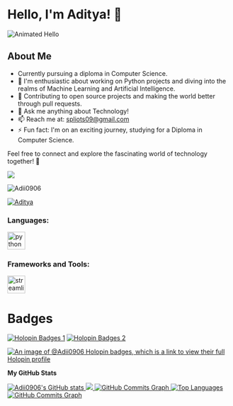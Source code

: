 # Hello, I'm Aditya! 👋

![Animated Hello](https://user-images.githubusercontent.com/18350557/176309783-0785949b-9127-417c-8b55-ab5a4333674e.gif)

## About Me

- Currently pursuing a diploma in Computer Science.
- 🌱 I'm enthusiastic about working on Python projects and diving into the realms of Machine Learning and Artificial Intelligence.
- 👯 Contributing to open source projects and making the world better through pull requests.
- 💬 Ask me anything about Technology!
- 📫 Reach me at: [spliots09@gmail.com](mailto:spliots09@gmail.com)
- ⚡ Fun fact: I'm on an exciting journey, studying for a Diploma in Computer Science.

Feel free to connect and explore the fascinating world of technology together! 🚀


<a href="https://www.github.com/Adii0906" target="_blank" rel="noreferrer">
  <img src="https://img.shields.io/github/followers/Adii0906?logo=github&style=for-the-badge&color=0891b2&labelColor=1c1917" />
</a>

<p align="left">
  <img src="https://komarev.com/ghpvc/?username=Adii0906&label=Profile%20views&color=0e75b6&style=flat" alt="Adii0906" />
</p>


<p align="left"> <a href="https://twitter.com/Aditya" target="blank"><img src="https://img.shields.io/twitter/follow/Aditya?logo=twitter&style=for-the-badge" alt="Aditya" /></a> </p>

<h3 align="left">Languages:</h3>
<p align="left">
  <a href="https://python.org/" target="_blank" rel="noreferrer">
    <img src="https://cdn4.iconfinder.com/data/icons/logos-and-brands/512/267_Python_logo-512.png" alt="python" width="40" height="40"/>
  </a>
</p>


<h3 align="left">Frameworks and Tools:</h3>
<p align="left"> 
  <a href="https://www.streamlit.io/" target="_blank" rel="noreferrer"> 
    <img src="https://assets.website-files.com/5dc3b47dd69d3835ceffdae0/5e1f59f2824910cdec694be3_streamlit-logo-primary-col-dark%402x.png" alt="streamlit" width="40" height="40"/> 
  </a> 
</p>

# Badges 
[![Holopin Badges 1](https://assets.holopin.io/eyJidWNrZXQiOiJob2xvcGluLWFzc2V0cyIsImtleSI6ImFzc2V0cy9jbG15cWdyMGUwMjI1enV6amdxZmYwbmhsIiwiZWRpdHMiOnsicm90YXRlIjpudWxsfX0=)](https://www.holopin.io/@adii0906)
[![Holopin Badges 2](https://assets.holopin.io/eyJidWNrZXQiOiJob2xvcGluLWFzc2V0cyIsImtleSI6ImFzc2V0cy9jbG16MW5neWQwMjM3bTN6am50c2V6Yng2IiwiZWRpdHMiOnsicm90YXRlIjpudWxsfX0=)](https://www.holopin.io/@adii0906)

[![An image of @Adii0906 Holopin badges, which is a link to view their full Holopin profile](https://www.holopin.io/@adii0906#)](https://holopin.io/@adii0906)

<b>My GitHub Stats</b>

<a href="http://www.github.com/Adii0906">
  <img src="https://github-readme-stats.vercel.app/api?username=Adii0906&show_icons=true&count_private=true&title_color=22c55e&text_color=ffffff&icon_color=0891b2&bg_color=1c1917&hide_border=true&show_icons=true" alt="Adii0906's GitHub stats" />
</a>

<a href="http://www.github.com/Adii0906">
  <img src="https://github-readme-streak-stats.herokuapp.com/?user=Adii0906&stroke=ffffff&background=1c1917&ring=22c55e&fire=22c55e&currStreakNum=22c55e&currStreakLabel=ffffff&sideNums=ffffff&sideLabels=ffffff&dates=ffffff&hide_border=true" />
</a>

<a href="http://www.github.com/Adii0906">
  <img src="https://github-readme-activity-graph.cyclic.app/graph?username=Adii0906&bg_color=1c1917&color=ffffff&line=0891b2&point=ffffff&area_color=1c1917&area=true&hide_border=true&custom_title=GitHub%20Commits%20Graph" alt="GitHub Commits Graph" />
</a>

<a href="https://github.com/Adii0906" align="left">
  <img src="https://github-readme-stats.vercel.app/api/top-langs/?username=Adii0906&langs_count=10&title_color=22c55e&text_color=ffffff&icon_color=0891b2&bg_color=1c1917&hide_border=true&locale=en&custom_title=Top%20Languages" alt="Top Languages" />
</a>
<a href="http://www.github.com/Adii0906">
  <img src="https://github-readme-activity-graph.cyclic.app/graph?username=Adii09067&bg_color=1c1917&color=ffffff&line=0891b2&point=ffffff&area_color=1c1917&area=true&hide_border=true&custom_title=GitHub%20Commits%20Graph" alt="GitHub Commits Graph" />
</a>
